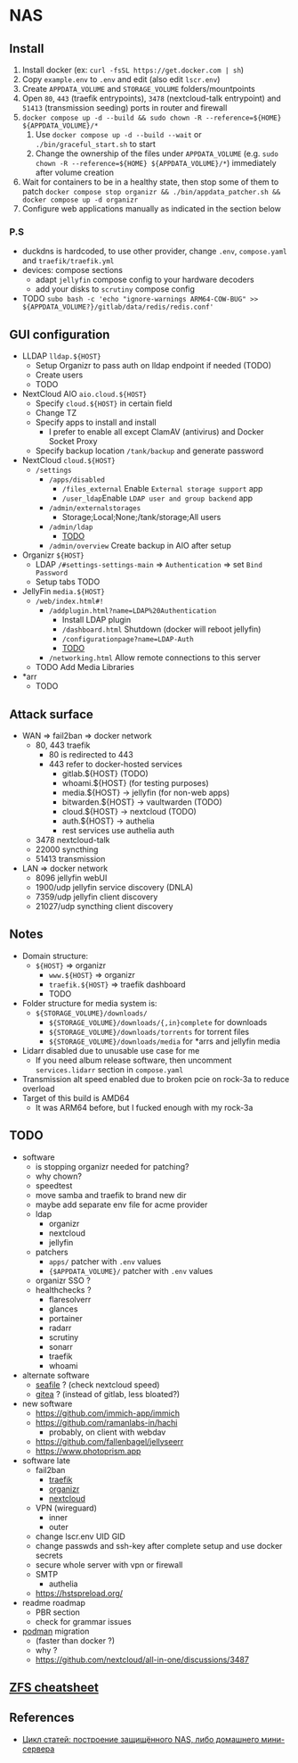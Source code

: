 # NAS

## Install

1. Install docker (ex: `curl -fsSL https://get.docker.com | sh`)
2. Copy `example.env` to `.env` and edit (also edit `lscr.env`)
3. Create `APPDATA_VOLUME` and `STORAGE_VOLUME` folders/mountpoints
   <!-- Copy `apps/` to your folder specified in `APPDATA_VOLUME` env var -->
4. Open `80`, `443` (traefik entrypoints), `3478` (nextcloud-talk entrypoint) and `51413` (transmission seeding) ports in router and firewall
5. `docker compose up -d --build && sudo chown -R --reference=${HOME} ${APPDATA_VOLUME}/*`
   1. Use  `docker compose up -d --build --wait` or `./bin/graceful_start.sh` to start
   2. Change the ownership of the files under `APPDATA_VOLUME` (e.g. `sudo chown -R --reference=${HOME} ${APPDATA_VOLUME}/*`) immediately after volume creation
6. Wait for containers to be in a healthy state, then stop some of them to patch `docker compose stop organizr && ./bin/appdata_patcher.sh && docker compose up -d organizr`
7. Configure web applications manually as indicated in the section below

### P.S

- duckdns is hardcoded, to use other provider, change `.env`, `compose.yaml` and `traefik/traefik.yml`
- devices: compose sections
  - adapt `jellyfin` compose config to your hardware decoders
  - add your disks to `scrutiny` compose config
- TODO `subo bash -c 'echo "ignore-warnings ARM64-COW-BUG" >> ${APPDATA_VOLUME?}/gitlab/data/redis/redis.conf'`

## GUI configuration

- LLDAP `lldap.${HOST}`
  - Setup Organizr to pass auth on lldap endpoint if needed (TODO)
  - Create users
  - TODO
- NextCloud AIO `aio.cloud.${HOST}`
  - Specify `cloud.${HOST}` in certain field
  - Change TZ
  - Specify apps to install and install
    - I prefer to enable all except ClamAV (antivirus) and Docker Socket Proxy
  - Specify backup location `/tank/backup` and generate password
- NextCloud `cloud.${HOST}`
  - `/settings`
    - `/apps/disabled`
      - `/files_external` Enable `External storage support` app
      - `/user_ldap`Enable `LDAP user and group backend` app
    - `/admin/externalstorages`
      - Storage;Local;None;/tank/storage;All users
    - `/admin/ldap`
      - [TODO](https://github.com/lldap/lldap/blob/main/example_configs/nextcloud.md)
    - `/admin/overview` Create backup in AIO after setup
- Organizr `${HOST}`
  - LDAP `/#settings-settings-main` => `Authentication` => set `Bind Password`
  - Setup tabs TODO
- JellyFin `media.${HOST}`
  - `/web/index.html#!`
    - `/addplugin.html?name=LDAP%20Authentication`
      - Install LDAP plugin
      - `/dashboard.html` Shutdown (docker will reboot jellyfin)
      - `/configurationpage?name=LDAP-Auth`
      - [TODO](https://github.com/lldap/lldap/blob/main/example_configs/jellyfin.md)
    - `/networking.html` Allow remote connections to this server
  - TODO Add Media Libraries
- *arr
  - TODO

## Attack surface

- WAN => fail2ban => docker network
  - 80, 443 traefik
    - 80 is redirected to 443
    - 443 refer to docker-hosted services
      - gitlab.${HOST} (TODO)
      - whoami.${HOST} (for testing purposes)
      - media.${HOST} -> jellyfin (for non-web apps)
      - bitwarden.${HOST} -> vaultwarden (TODO)
      - cloud.${HOST} -> nextcloud (TODO)
      - auth.${HOST} -> authelia
      - rest services use authelia auth
  - 3478 nextcloud-talk
  - 22000 syncthing
  - 51413 transmission
- LAN => docker network
  - 8096 jellyfin webUI
  - 1900/udp jellyfin service discovery (DNLA)
  - 7359/udp jellyfin client discovery
  - 21027/udp syncthing client discovery

## Notes

- Domain structure:
  - `${HOST}` => organizr
    - `www.${HOST}` => organizr
    - `traefik.${HOST}` => traefik dashboard
    - TODO
- Folder structure for media system is:
  - `${STORAGE_VOLUME}/downloads/`
    - `${STORAGE_VOLUME}/downloads/{,in}complete` for downloads
    - `${STORAGE_VOLUME}/downloads/torrents` for torrent files
    - `${STORAGE_VOLUME}/downloads/media` for *arrs and jellyfin media
- Lidarr disabled due to unusable use case for me
  - If you need album release software, then uncomment `services.lidarr` section in `compose.yaml`
- Transmission alt speed enabled due to broken pcie on rock-3a to reduce overload
- Target of this build is AMD64
  - It was ARM64 before, but I fucked enough with my rock-3a

## TODO

- software
  - is stopping organizr needed for patching?
  - why chown?
  - speedtest
  - move samba and traefik to brand new dir
  - maybe add separate env file for acme provider
  - ldap
    - organizr
    - nextcloud
    - jellyfin
  - patchers
    - `apps/` patcher with `.env` values
    - `{$APPDATA_VOLUME}/` patcher with `.env` values
  - organizr SSO ?
  - healthchecks ?
    - flaresolverr
    - glances
    - portainer
    - radarr
    - scrutiny
    - sonarr
    - traefik
    - whoami
- alternate software
  - [seafile](https://www.seafile.com/en/home/) ? (check nextcloud speed)
  - [gitea](https://about.gitea.com) ? (instead of gitlab, less bloated?)
- new software
  - <https://github.com/immich-app/immich>
  - <https://github.com/ramanlabs-in/hachi>
    - probably, on client with webdav
  - <https://github.com/fallenbagel/jellyseerr>
  - <https://www.photoprism.app>
- software late
  - fail2ban
    - [traefik](https://plugins.traefik.io/plugins/628c9ebcffc0cd18356a979f/fail2-ban)
    - [organizr](https://docs.organizr.app/features/fail2ban-integration)
    - [nextcloud](https://docs.nextcloud.com/server/stable/admin_manual/installation/harden_server.html#setup-fail2ban)
  - VPN (wireguard)
    - inner
    - outer
  - change lscr.env UID GID
  - change passwds and ssh-key after complete setup and use docker secrets
  - secure whole server with vpn or firewall
  - SMTP
    - authelia
  - <https://hstspreload.org/>
- readme roadmap
  - PBR section
  - check for grammar issues
- [podman](https://podman.io) migration
  - (faster than docker ?)
  - why ?
  - <https://github.com/nextcloud/all-in-one/discussions/3487>

## [ZFS cheatsheet](https://github.com/barsikus007/config/blob/master/linux/cheatsheet_server.md#zfs)

## References

- [Цикл статей: построение защищённого NAS, либо домашнего мини-сервера](https://habr.com/ru/articles/359346/)
